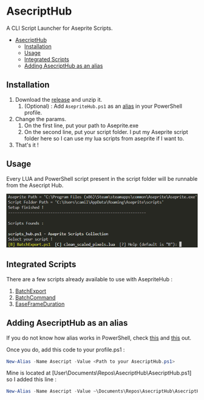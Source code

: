 # AsecriptHub

A CLI Script Launcher for Aseprite Scripts.

- [AsecriptHub](#asecripthub)
  - [Installation](#installation)
  - [Usage](#usage)
  - [Integrated Scripts](#integrated-scripts)
  - [Adding AsecriptHub as an alias](#adding-asecripthub-as-an-alias)

## Installation

1. Download the [release](https://github.com/BlessedSleepSeeker/AsecriptHub/releases) and unzip it.
   1. (Optional) : Add `AsepriteHub.ps1` as an [alias](#adding-asecripthub-as-an-alias) in your PowerShell profile.
2. Change the params.
   1. On the first line, put your path to Aseprite.exe
   2. On the second line, put your script folder. I put my Aseprite script folder here so I can use my lua scripts from aseprite if I want to.
3. That's it !

## Usage

Every LUA and PowerShell script present in the script folder will be runnable from the Asecript Hub.  

![AsecriptHub](./images/Hub.png)

## Integrated Scripts

There are a few scripts already available to use with AsepriteHub :

1. [BatchExport](./READMES/BatchExportREADME.md)
2. [BatchCommand](./READMES/BatchCommandREADME.md)
3. [EaseFrameDuration](./READMES/EaseFrameTimeREADME.md)

## Adding AsecriptHub as an alias

If you do not know how alias works in PowerShell, check [this](https://learn.microsoft.com/en-us/powershell/module/microsoft.powershell.core/about/about_aliases?view=powershell-7.3) and [this](https://stackoverflow.com/questions/24914589/how-to-create-permanent-powershell-aliases) out.

Once you do, add this code to your profile.ps1 :

```powershell
New-Alias -Name Asecript -Value <Path to your AsecriptHub.ps1>
```

Mine is located at [User\Documents\Repos\AsecriptHub\AsecriptHub.ps1] so I added this line :

```powershell
New-Alias -Name Asecript -Value ~\Documents\Repos\AsecriptHub\AsecriptHub.ps1
```
